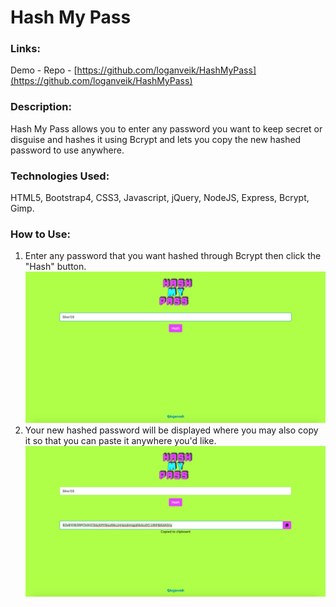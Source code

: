 # Hash My Pass

### Links:
Demo - []()
Repo - [https://github.com/loganveik/HashMyPass](https://github.com/loganveik/HashMyPass)

### Description:
Hash My Pass allows you to enter any password you want to keep secret or disguise and hashes it using Bcrypt and lets you copy the new hashed password to use anywhere.

### Technologies Used:
HTML5, Bootstrap4, CSS3, Javascript, jQuery, NodeJS, Express, Bcrypt, Gimp.

### How to Use:
1) Enter any password that you want hashed through Bcrypt then click the "Hash" button.
![enterpassword](hmp1.png)
2) Your new hashed password will be displayed where you may also copy it so that you can paste it anywhere you'd like.
![copyresults](hmp2.png)
